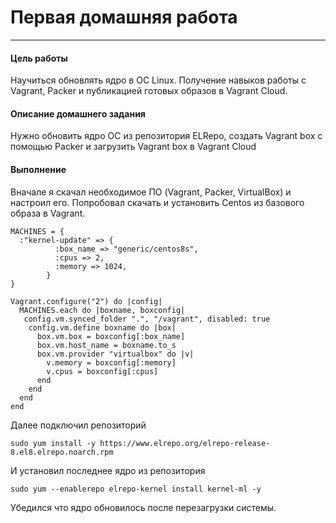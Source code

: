 # Первая домашняя работа 
---
#### Цель работы
Научиться обновлять ядро в ОС Linux. Получение навыков работы с Vagrant, Packer и публикацией готовых образов в Vagrant Cloud.

#### Описание домашнего задания
Нужно обновить ядро ОС из репозитория ELRepo, создать Vagrant box c помощью Packer и загрузить Vagrant box в Vagrant Cloud

#### Выполнение
Вначале я скачал необходимое ПО (Vagrant, Packer, VirtualBox) и настроил его. 
Попробовал скачать и установить Centos из базового образа в Vagrant.
    
    MACHINES = {
      :"kernel-update" => {
              :box_name => "generic/centos8s",
              :cpus => 2,
              :memory => 1024,
            }
    }

    Vagrant.configure("2") do |config|
      MACHINES.each do |boxname, boxconfig|
       config.vm.synced_folder ".", "/vagrant", disabled: true
        config.vm.define boxname do |box|
          box.vm.box = boxconfig[:box_name]
          box.vm.host_name = boxname.to_s
          box.vm.provider "virtualbox" do |v|
            v.memory = boxconfig[:memory]
            v.cpus = boxconfig[:cpus]
          end
        end
      end
    end
    
Далее подключил репозиторий 

    sudo yum install -y https://www.elrepo.org/elrepo-release-8.el8.elrepo.noarch.rpm 
И установил последнее ядро из репозитория

    sudo yum --enablerepo elrepo-kernel install kernel-ml -y

Убедился что ядро обновилось после перезагрузки системы.

